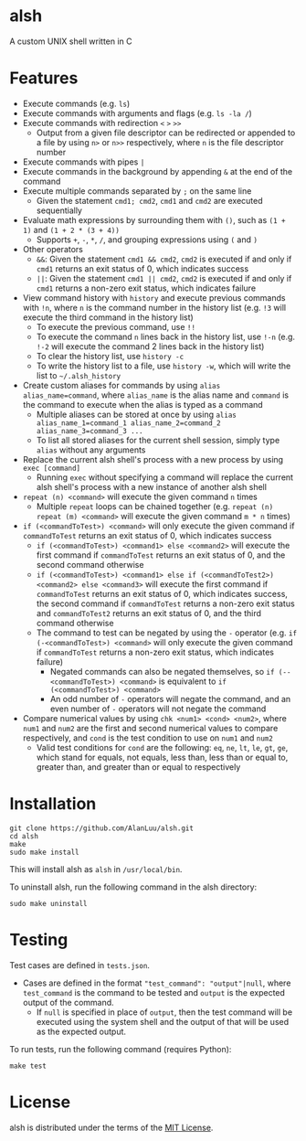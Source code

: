 # alsh
A custom UNIX shell written in C

# Features
- Execute commands (e.g. `ls`)
- Execute commands with arguments and flags (e.g. `ls -la /`)
- Execute commands with redirection `<` `>` `>>`
    - Output from a given file descriptor can be redirected or appended to a file by using `n>` or `n>>` respectively, where `n` is the file descriptor number
- Execute commands with pipes `|`
- Execute commands in the background by appending `&` at the end of the command
- Execute multiple commands separated by `;` on the same line
    - Given the statement `cmd1; cmd2`, `cmd1` and `cmd2` are executed sequentially
- Evaluate math expressions by surrounding them with `()`, such as `(1 + 1)` and `(1 + 2 * (3 + 4))`
    - Supports `+`, `-`, `*`, `/`, and grouping expressions using `(` and `)`
- Other operators
    - `&&`: Given the statement `cmd1 && cmd2`, `cmd2` is executed if and only if `cmd1` returns an exit status of 0, which indicates success
    - `||`: Given the statement `cmd1 || cmd2`, `cmd2` is executed if and only if `cmd1` returns a non-zero exit status, which indicates failure
- View command history with `history` and execute previous commands with `!n`, where `n` is the command number in the history list (e.g. `!3` will execute the third command in the history list)
    - To execute the previous command, use `!!`
    - To execute the command `n` lines back in the history list, use `!-n` (e.g. `!-2` will execute the command 2 lines back in the history list)
    - To clear the history list, use `history -c`
    - To write the history list to a file, use `history -w`, which will write the list to `~/.alsh_history`
- Create custom aliases for commands by using `alias alias_name=command`, where `alias_name` is the alias name and `command` is the command to execute when the alias is typed as a command
    - Multiple aliases can be stored at once by using `alias alias_name_1=command_1 alias_name_2=command_2 alias_name_3=command_3 ...`
    - To list all stored aliases for the current shell session, simply type `alias` without any arguments
- Replace the current alsh shell's process with a new process by using `exec [command]`
    - Running `exec` without specifying a command will replace the current alsh shell's process with a new instance of another alsh shell
- `repeat (n) <command>` will execute the given command `n` times
    - Multiple `repeat` loops can be chained together (e.g. `repeat (n) repeat (m) <command>` will execute the given command `m * n` times)
- `if (<commandToTest>) <command>` will only execute the given command if `commandToTest` returns an exit status of 0, which indicates success
    - `if (<commandToTest>) <command1> else <command2>` will execute the first command if `commandToTest` returns an exit status of 0, and the second command otherwise
    - `if (<commandToTest>) <command1> else if (<commandToTest2>) <command2> else <command3>` will execute the first command if `commandToTest` returns an exit status of 0, which indicates success, the second command if `commandToTest` returns a non-zero exit status and `commandToTest2` returns an exit status of 0, and the third command otherwise
    - The command to test can be negated by using the `-` operator (e.g. `if (-<commandToTest>) <command>` will only execute the given command if `commandToTest` returns a non-zero exit status, which indicates failure)
        - Negated commands can also be negated themselves, so `if (--<commandToTest>) <command>` is equivalent to `if (<commandToTest>) <command>`
        - An odd number of `-` operators will negate the command, and an even number of `-` operators will not negate the command
- Compare numerical values by using `chk <num1> <cond> <num2>`, where `num1` and `num2` are the first and second numerical values to compare respectively, and `cond` is the test condition to use on `num1` and `num2`
    - Valid test conditions for `cond` are the following: `eq`, `ne`, `lt`, `le`, `gt`, `ge`, which stand for equals, not equals, less than, less than or equal to, greater than, and greater than or equal to respectively

# Installation
```
git clone https://github.com/AlanLuu/alsh.git
cd alsh
make
sudo make install
```
This will install alsh as `alsh` in `/usr/local/bin`.

To uninstall alsh, run the following command in the alsh directory:
```
sudo make uninstall
```

# Testing
Test cases are defined in `tests.json`.
- Cases are defined in the format `"test_command": "output"|null`, where `test_command` is the command to be tested and `output` is the expected output of the command.
    - If `null` is specified in place of `output`, then the test command will be executed using the system shell and the output of that will be used as the expected output.

To run tests, run the following command (requires Python):
```
make test
```

# License
alsh is distributed under the terms of the [MIT License](https://github.com/AlanLuu/alsh/blob/main/LICENSE).
